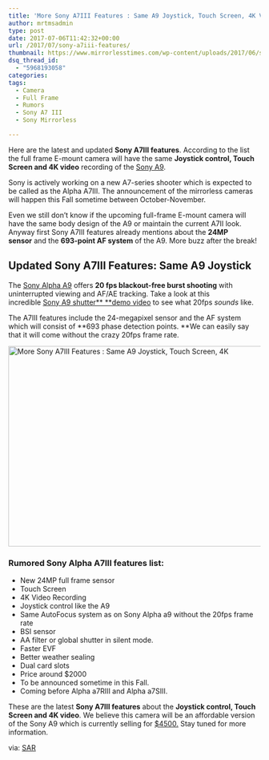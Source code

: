 ```yaml
---
title: 'More Sony A7III Features : Same A9 Joystick, Touch Screen, 4K Video'
author: mrtmsadmin
type: post
date: 2017-07-06T11:42:32+00:00
url: /2017/07/sony-a7iii-features/
thumbnail: https://www.mirrorlesstimes.com/wp-content/uploads/2017/06/sony-a7iii-release-date.jpg
dsq_thread_id:
  - "5968193058"
categories:
tags:
  - Camera
  - Full Frame
  - Rumors
  - Sony A7 III
  - Sony Mirrorless

---
```

Here are the latest and updated **Sony A7III features**. According to the list the full frame E-mount camera will have the same **Joystick control, Touch Screen and 4K video** recording of the [Sony A9][1].

Sony is actively working on a new A7-series shooter which is expected to be called as the Alpha A7III. The announcement of the mirrorless cameras will happen this Fall sometime between October-November.

Even we still don&#8217;t know if the upcoming full-frame E-mount camera will have the same body design of the A9 or maintain the current A7II look. Anyway first Sony A7III features already mentions about the **24MP sensor** and the **693-point AF system** of the A9. More buzz after the break!<!--more-->

## Updated Sony A7III Features: Same A9 Joystick

The [Sony Alpha A9][2] offers **20 fps blackout-free burst shooting** with uninterrupted viewing and AF/AE tracking. Take a look at this incredible [Sony A9 shutter** **demo video][3] to see what 20fps _sounds_ like.

The A7III features include the 24-megapixel sensor and the AF system which will consist of **693 phase detection points. **We can easily say that it will come without the crazy 20fps frame rate.

[<img class="aligncenter wp-image-695 size-full" title="More Sony A7III Features : Same A9 Joystick, Touch Screen, 4K" src="https://i2.wp.com/www.mirrorlesstimes.com/wp-content/uploads/2016/11/sony-a7iii-camera-rumors.jpg?resize=600%2C400&#038;ssl=1" alt="More Sony A7III Features : Same A9 Joystick, Touch Screen, 4K" width="600" height="400" srcset="https://i2.wp.com/www.mirrorlesstimes.com/wp-content/uploads/2016/11/sony-a7iii-camera-rumors.jpg?w=800&ssl=1 800w, https://i2.wp.com/www.mirrorlesstimes.com/wp-content/uploads/2016/11/sony-a7iii-camera-rumors.jpg?resize=300%2C200&ssl=1 300w, https://i2.wp.com/www.mirrorlesstimes.com/wp-content/uploads/2016/11/sony-a7iii-camera-rumors.jpg?resize=768%2C512&ssl=1 768w" sizes="(max-width: 600px) 100vw, 600px" data-recalc-dims="1" />][4]

### Rumored Sony Alpha A7III features list:

  * New 24MP full frame sensor
  * Touch Screen
  * 4K Video Recording
  * Joystick control like the A9
  * Same AutoFocus system as on Sony Alpha a9 without the 20fps frame rate
  * BSI sensor
  * AA filter or global shutter in silent mode.
  * Faster EVF
  * Better weather sealing
  * Dual card slots
  * Price around $2000
  * To be announced sometime in this Fall.
  * Coming before Alpha a7RIII and Alpha a7SIII.

These are the latest **Sony A7III features** about the **Joystick control, Touch Screen and 4K video**. We believe this camera will be an affordable version of the Sony A9 which is currently selling for <a href="http://amzn.to/2oaJUsn" target="_blank" rel="noopener noreferrer">$4500.</a> Stay tuned for more information.

via: <a href="http://www.sonyalpharumors.com/sr5-a7iii-specs-confirmed-a9-joystick/" target="_blank" rel="nofollow noopener noreferrer">SAR</a>

 [1]: https://www.mirrorlesstimes.com/2017/04/sony-a9/
 [2]: https://www.dailycameranews.com/2017/05/best-lenses-sony-a9/
 [3]: https://www.mirrorlesstimes.com/2017/05/sony-a9-shutter-sound-video/
 [4]: https://i2.wp.com/www.mirrorlesstimes.com/wp-content/uploads/2016/11/sony-a7iii-camera-rumors.jpg?ssl=1